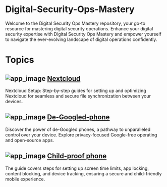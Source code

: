 # Digital-Security-Ops-Mastery

Welcome to the Digital Security Ops Mastery repository, your go-to resource for mastering digital security operations. 
Enhance your digital security expertise with Digital Security Ops Mastery and empower yourself to navigate the ever-evolving landscape of digital operations confidently.

# Topics

## ![app_image](/res/ico/nextcloud.ico) [Nextcloud](nextcloud/README.md)

Nextcloud Setup: Step-by-step guides for setting up and optimizing Nextcloud for seamless and secure file synchronization between your devices.

## ![app_image](/res/ico/android.ico) [De-Googled-phone](de-googled-phone/README.md)

Discover the power of de-Googled phones, a pathway to unparalleled control over your device. Explore privacy-focused Google-free operating and open-source apps.

## ![app_image](/res/ico/adaway.ico) [Child-proof phone](child-proof-phone/README.md)

The guide covers steps for setting up screen time limits, app locking, content blocking, and device tracking, ensuring a secure and child-friendly mobile experience.

